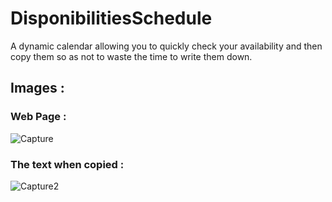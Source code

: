 # DisponibilitiesSchedule
A dynamic calendar allowing you to quickly check your availability and then copy them so as not to waste the time to write them down.

## Images :
  ### Web Page :
  ![Capture](https://user-images.githubusercontent.com/71968563/133817015-aaa18315-2055-456e-b8d6-ebafb9edb1e3.PNG)
  ### The text when copied :
  ![Capture2](https://user-images.githubusercontent.com/71968563/133817040-0ed0ed9e-e3fb-4fa3-ab5b-3dd8ac41254a.PNG)
